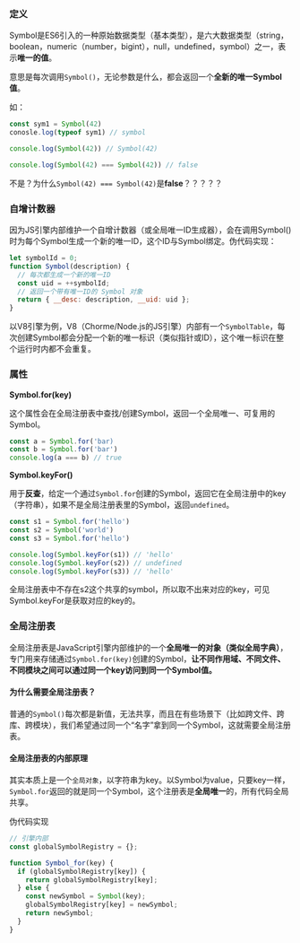 

### 定义

Symbol是ES6引入的一种原始数据类型（基本类型），是六大数据类型（string，boolean，numeric（number，bigint），null，undefined，symbol）之一，表示**唯一的值**。

意思是每次调用`Symbol()`，无论参数是什么，都会返回一个**全新的唯一Symbol值**。


如：
```js
const sym1 = Symbol(42)
conosle.log(typeof sym1) // symbol

console.log(Symbol(42)) // Symbol(42)

console.log(Symbol(42) === Symbol(42)) // false
```

不是？为什么`Symbol(42) === Symbol(42)`是**false**？？？？？

### 自增计数器
因为JS引擎内部维护一个自增计数器（或全局唯一ID生成器），会在调用Symbol()时为每个Symbol生成一个新的唯一ID，这个ID与Symbol绑定。伪代码实现：
```js
let symbolId = 0;
function Symbol(description) {
  // 每次都生成一个新的唯一ID
  const uid = ++symbolId;
  // 返回一个带有唯一ID的 Symbol 对象
  return { __desc: description, __uid: uid };
}
```
以V8引擎为例，V8（Chorme/Node.js的JS引擎）内部有一个`SymbolTable`，每次创建Symbol都会分配一个新的唯一标识（类似指针或ID），这个唯一标识在整个运行时内都不会重复。
### 属性
**Symbol.for(key)**

这个属性会在全局注册表中查找/创建Symbol，返回一个全局唯一、可复用的Symbol。
```js
const a = Symbol.for('bar)
const b = Symbol.for('bar')
console.log(a === b) // true
```

**Symbol.keyFor()**

用于**反查**，给定一个通过`Symbol.for`创建的Symbol，返回它在全局注册中的key（字符串），如果不是全局注册表里的Symbol，返回`undefined`。
```js
const s1 = Symbol.for('hello')
const s2 = Symbol('world')
const s3 = Symbol.for('hello')

console.log(Symbol.keyFor(s1)) // 'hello'
console.log(Symbol.keyFor(s2)) // undefined
console.log(Symbol.keyFor(s3)) // 'hello'
```
全局注册表中不存在s2这个共享的symbol，所以取不出来对应的key，可见Symbol.keyFor是获取对应的key的。

### 全局注册表

全局注册表是JavaScript引擎内部维护的一个**全局唯一的对象（类似全局字典）**，专门用来存储通过`Symbol.for(key)`创建的Symbol，**让不同作用域、不同文件、不同模块之间可以通过同一个key访问到同一个Symbol值。**

#### 为什么需要全局注册表？
普通的`Symbol()`每次都是新值，无法共享，而且在有些场景下（比如跨文件、跨库、跨模块），我们希望通过同一个“名字”拿到同一个Symbol，这就需要全局注册表。

#### 全局注册表的内部原理
其实本质上是一个`全局对象`，以字符串为key。以Symbol为value，只要key一样，`Symbol.for`返回的就是同一个Symbol，这个注册表是**全局唯一**的，所有代码全局共享。

伪代码实现
```js
// 引擎内部
const globalSymbolRegistry = {};

function Symbol_for(key) {
  if (globalSymbolRegistry[key]) {
    return globalSymbolRegistry[key];
  } else {
    const newSymbol = Symbol(key);
    globalSymbolRegistry[key] = newSymbol;
    return newSymbol;
  }
}
```

